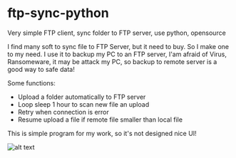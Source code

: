 # ftp-sync-python
Very simple FTP client, sync folder to FTP server, use python, opensource

I find many soft to sync file to FTP Server, but it need to buy. So I make one to my need.
I use it to backup my PC to an FTP server, I'am afraid of Virus, Ransomeware, it may be attack my PC, so backup to remote server is a good way to safe data!

Some functions:
- Upload a folder automatically to FTP server
- Loop sleep 1 hour to scan new file an upload
- Retry when connection is error
- Resume upload a file if remote file smaller than local file

This is simple program for my work, so it's not designed nice UI!

![alt text](https://cdn-glx-2.galaxycloud.vn/tool/media/static.lib?sid=100&db68=1&type=mg&id=me589132&media=image)
